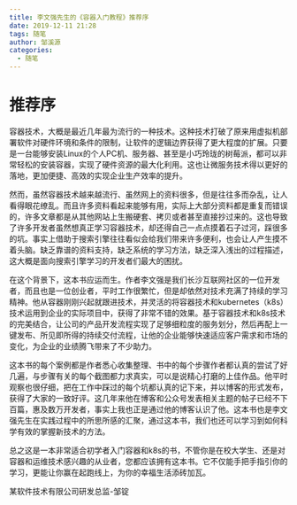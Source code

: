 ```yaml
---
title: 李文强先生的《容器入门教程》推荐序
date: 2019-12-11 21:28
tags: 随笔
author: 邹溪源
categories:
  - 随笔
---
```

# 推荐序

容器技术，大概是最近几年最为流行的一种技术。这种技术打破了原来用虚拟机部署软件对硬件环境和条件的限制，让软件的逻辑边界获得了更大程度的扩展。只要是一台能够安装Linux的个人PC机、服务器、甚至是小巧玲珑的树莓派，都可以非常轻松的安装容器，实现了硬件资源的最大化利用。这也让微服务技术得以更好的落地，更加便捷、高效的实现企业生产效率的提升。

然而，虽然容器技术越来越流行、虽然网上的资料很多，但是往往多而杂乱，让人看得眼花缭乱。而且许多资料看起来能够有用，实际上大部分资料都是重复而错误的，许多文章都是从其他网站上生搬硬套、拷贝或者甚至直接抄过来的。这也导致了许多开发者虽然想真正学习容器技术，却还得自己一点点摸着石子过河，踩很多的坑。事实上借助于搜索引擎往往看似会给我们带来许多便利，也会让人产生摸不着头脑。缺乏靠谱的资料支持，缺乏系统的学习方法，缺乏深入浅出的过程描述，这大概是面向搜索引擎学习的开发者们最大的困扰。 

在这个背景下，这本书应运而生。作者李文强是我们长沙互联网社区的一位开发者，而且也是一位创业者，平时工作很繁忙，但是却依然对技术充满了持续的学习精神。他从容器刚刚兴起就跟进技术，并灵活的将容器技术和kubernetes（k8s）技术运用到企业的实际项目中，获得了非常不错的效果。基于容器技术和k8s技术的完美结合，让公司的产品开发流程实现了足够细粒度的服务划分，然后再配上一键发布、所见即所得的持续交付流程，让他的企业能够快速适应客户需求和市场的变化，为企业的业绩腾飞带来了不少助力。

这本书的每个案例都是作者悉心收集整理、书中的每个步骤作者都认真的尝试了好几遍，与步骤有关的每个截图都力求真实，可以是说精心打磨的上佳作品。他平时观察也很仔细，把在工作中踩过的每个坑都认真的记下来，并以博客的形式发布，获得了大家的一致好评。这几年来他在博客和公众号发表相关主题的帖子已经不下百篇，惠及数万开发者，事实上我也正是通过他的博客认识了他。这本书也是李文强先生在实践过程中的所思所感的汇聚，通过这本书，我们也还可以学习到如何科学有效的掌握新技术的方法。

总之这是一本非常适合初学者入门容器和k8s的书，不管你是在校大学生、还是对容器和运维技术感兴趣的从业者，您都应该拥有这本书。它不仅能手把手指引你的学习，更能让你赢在起跑线上，为你的幸福生活添砖加瓦。

某软件技术有限公司研发总监-邹锭